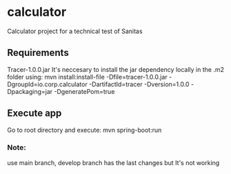 # calculator
Calculator project for a technical test of Sanitas
## Requirements
Tracer-1.0.0.jar
It's neccesary to install the jar dependency locally in the .m2 folder using:
mvn install:install-file -Dfile=tracer-1.0.0.jar -DgroupId=io.corp.calculator -DartifactId=tracer
-Dversion=1.0.0 -Dpackaging=jar -DgeneratePom=true
## Execute app
Go to root directory and execute:
mvn spring-boot:run

### Note: 
use main branch, develop branch has the last changes but It's not working
